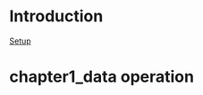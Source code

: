 # Introduction

[Setup](https://github.com/Jacob-xyb/LibTorch_Awesome/blob/master/Doc/other_docs/LibTorch_Setup.md)

# chapter1_data operation

